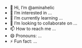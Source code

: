 - 👋 Hi, I’m @aminahelic
- 👀 I’m interested in ...
- 🌱 I’m currently learning ...
- 💞️ I’m looking to collaborate on ...
- 📫 How to reach me ...
- 😄 Pronouns: ...
- ⚡ Fun fact: ...

<!---
aminahelic/aminahelic is a ✨ special ✨ repository because its `README.md` (this file) appears on your GitHub profile.
You can click the Preview link to take a look at your changes.
--->
